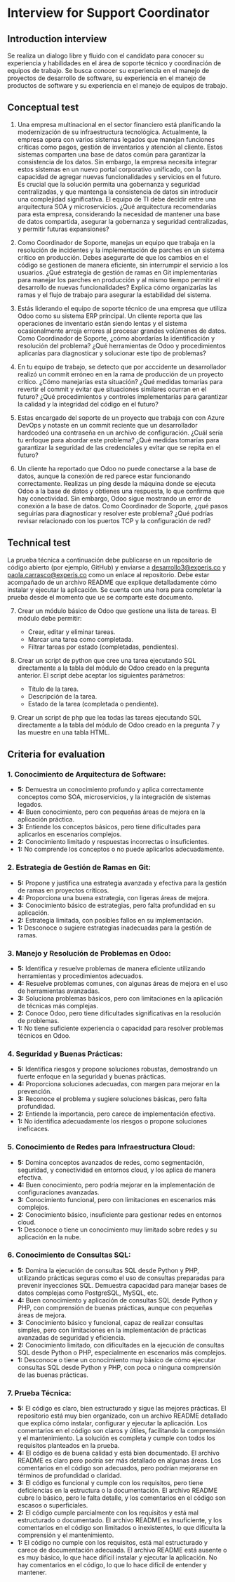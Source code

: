 # Interview for Support Coordinator

## Introduction interview
Se realiza un dialogo libre y fluido con el candidato para conocer su experiencia y habilidades en el área de soporte técnico y coordinación de equipos de trabajo. Se busca conocer su experiencia en el manejo de proyectos de desarrollo de software, su experiencia en el manejo de productos de software y su experiencia en el manejo de equipos de trabajo.

## Conceptual test
1. Una empresa multinacional en el sector financiero está planificando la modernización de su infraestructura tecnológica. Actualmente, la empresa opera con varios sistemas legados que manejan funciones críticas como pagos, gestión de inventarios y atención al cliente. Estos sistemas comparten una base de datos común para garantizar la consistencia de los datos. Sin embargo, la empresa necesita integrar estos sistemas en un nuevo portal corporativo unificado, con la capacidad de agregar nuevas funcionalidades y servicios en el futuro. Es crucial que la solución permita una gobernanza y seguridad centralizadas, y que mantenga la consistencia de datos sin introducir una complejidad significativa. El equipo de TI debe decidir entre una arquitectura SOA y microservicios. ¿Qué arquitectura recomendarías para esta empresa, considerando la necesidad de mantener una base de datos compartida, asegurar la gobernanza y seguridad centralizadas, y permitir futuras expansiones?

2. Como Coordinador de Soporte, manejas un equipo que trabaja en la resolución de incidentes y la implementación de parches en un sistema crítico en producción. Debes asegurarte de que los cambios en el código se gestionen de manera eficiente, sin interrumpir el servicio a los usuarios. ¿Qué estrategia de gestión de ramas en Git implementarías para manejar los parches en producción y al mismo tiempo permitir el desarrollo de nuevas funcionalidades? Explica cómo organizarías las ramas y el flujo de trabajo para asegurar la estabilidad del sistema.

3. Estás liderando el equipo de soporte técnico de una empresa que utiliza Odoo como su sistema ERP principal. Un cliente reporta que las operaciones de inventario están siendo lentas y el sistema ocasionalmente arroja errores al procesar grandes volúmenes de datos. Como Coordinador de Soporte, ¿cómo abordarías la identificación y resolución del problema? ¿Qué herramientas de Odoo y procedimientos aplicarías para diagnosticar y solucionar este tipo de problemas?

4. En tu equipo de trabajo, se detecto que por acccidente un desarrollador realizó un commit erróneo en en la rama de producción de un proyecto crítico. ¿Cómo manejarías esta situación? ¿Qué medidas tomarías para revertir el commit y evitar que situaciones similares ocurran en el futuro? ¿Qué procedimientos y controles implementarías para garantizar la calidad y la integridad del código en el futuro?

5. Estas encargado del soporte de un proyecto que trabaja con con Azure DevOps y notaste en un commit reciente que un desarrollador hardcodeó una contraseña en un archivo de configuración. ¿Cuál sería tu enfoque para abordar este problema? ¿Qué medidas tomarías para garantizar la seguridad de las credenciales y evitar que se repita en el futuro?	

6. Un cliente ha reportado que Odoo no puede conectarse a la base de datos, aunque la conexión de red parece estar funcionando correctamente. Realizas un ping desde la máquina donde se ejecuta Odoo a la base de datos y obtienes una respuesta, lo que confirma que hay conectividad. Sin embargo, Odoo sigue mostrando un error de conexión a la base de datos. Como Coordinador de Soporte, ¿qué pasos seguirías para diagnosticar y resolver este problema? ¿Qué podrías revisar relacionado con los puertos TCP y la configuración de red?

## Technical test

La prueba técnica a continuación debe publicarse en un repositorio de código abierto (por ejemplo, GitHub) y enviarse a <desarrollo3@experis.co> y <paola.carrasco@experis.co> como un enlace al repositorio. Debe estar acompañado de un archivo README que explique detalladamente cómo instalar y ejecutar la aplicación. Se cuenta con una hora para completar la prueba desde el momento que ue se comparte este documento.

7. Crear un módulo básico de Odoo que gestione una lista de tareas. El módulo debe permitir:
    * Crear, editar y eliminar tareas.
    * Marcar una tarea como completada.
    * Filtrar tareas por estado (completadas, pendientes).

8. Crear un script de python que cree una tarea ejecutando SQL directamente a la tabla del módulo de Odoo creado en la pregunta anterior. El script debe aceptar los siguientes parámetros:
    * Título de la tarea.
    * Descripción de la tarea.
    * Estado de la tarea (completada o pendiente).

9. Crear un script de php que lea todas las tareas ejecutando SQL directamente a la tabla del módulo de Odoo creado en la pregunta 7 y las muestre en una tabla HTML. 

## Criteria for evaluation

### **1. Conocimiento de Arquitectura de Software:**
   - **5:** Demuestra un conocimiento profundo y aplica correctamente conceptos como SOA, microservicios, y la integración de sistemas legados.
   - **4:** Buen conocimiento, pero con pequeñas áreas de mejora en la aplicación práctica.
   - **3:** Entiende los conceptos básicos, pero tiene dificultades para aplicarlos en escenarios complejos.
   - **2:** Conocimiento limitado y respuestas incorrectas o insuficientes.
   - **1:** No comprende los conceptos o no puede aplicarlos adecuadamente.

### **2. Estrategia de Gestión de Ramas en Git:**
   - **5:** Propone y justifica una estrategia avanzada y efectiva para la gestión de ramas en proyectos críticos.
   - **4:** Proporciona una buena estrategia, con ligeras áreas de mejora.
   - **3:** Conocimiento básico de estrategias, pero falta profundidad en su aplicación.
   - **2:** Estrategia limitada, con posibles fallos en su implementación.
   - **1:** Desconoce o sugiere estrategias inadecuadas para la gestión de ramas.

### **3. Manejo y Resolución de Problemas en Odoo:**
   - **5:** Identifica y resuelve problemas de manera eficiente utilizando herramientas y procedimientos adecuados.
   - **4:** Resuelve problemas comunes, con algunas áreas de mejora en el uso de herramientas avanzadas.
   - **3:** Soluciona problemas básicos, pero con limitaciones en la aplicación de técnicas más complejas.
   - **2:** Conoce Odoo, pero tiene dificultades significativas en la resolución de problemas.
   - **1:** No tiene suficiente experiencia o capacidad para resolver problemas técnicos en Odoo.

### **4. Seguridad y Buenas Prácticas:**
   - **5:** Identifica riesgos y propone soluciones robustas, demostrando un fuerte enfoque en la seguridad y buenas prácticas.
   - **4:** Proporciona soluciones adecuadas, con margen para mejorar en la prevención.
   - **3:** Reconoce el problema y sugiere soluciones básicas, pero falta profundidad.
   - **2:** Entiende la importancia, pero carece de implementación efectiva.
   - **1:** No identifica adecuadamente los riesgos o propone soluciones ineficaces.

### **5. Conocimiento de Redes para Infraestructura Cloud:**
   - **5:** Domina conceptos avanzados de redes, como segmentación, seguridad, y conectividad en entornos cloud, y los aplica de manera efectiva.
   - **4:** Buen conocimiento, pero podría mejorar en la implementación de configuraciones avanzadas.
   - **3:** Conocimiento funcional, pero con limitaciones en escenarios más complejos.
   - **2:** Conocimiento básico, insuficiente para gestionar redes en entornos cloud.
   - **1:** Desconoce o tiene un conocimiento muy limitado sobre redes y su aplicación en la nube.

### **6. Conocimiento de Consultas SQL:**
   - **5:** Domina la ejecución de consultas SQL desde Python y PHP, utilizando prácticas seguras como el uso de consultas preparadas para prevenir inyecciones SQL. Demuestra capacidad para manejar bases de datos complejas como PostgreSQL, MySQL, etc.
   - **4:** Buen conocimiento y aplicación de consultas SQL desde Python y PHP, con comprensión de buenas prácticas, aunque con pequeñas áreas de mejora.
   - **3:** Conocimiento básico y funcional, capaz de realizar consultas simples, pero con limitaciones en la implementación de prácticas avanzadas de seguridad y eficiencia.
   - **2:** Conocimiento limitado, con dificultades en la ejecución de consultas SQL desde Python o PHP, especialmente en escenarios más complejos.
   - **1:** Desconoce o tiene un conocimiento muy básico de cómo ejecutar consultas SQL desde Python y PHP, con poca o ninguna comprensión de las buenas prácticas.

### **7. Prueba Técnica:**
   - **5:** El código es claro, bien estructurado y sigue las mejores prácticas. El repositorio está muy bien organizado, con un archivo README detallado que explica cómo instalar, configurar y ejecutar la aplicación. Los comentarios en el código son claros y útiles, facilitando la comprensión y el mantenimiento. La solución es completa y cumple con todos los requisitos planteados en la prueba.
   - **4:** El código es de buena calidad y está bien documentado. El archivo README es claro pero podría ser más detallado en algunas áreas. Los comentarios en el código son adecuados, pero podrían mejorarse en términos de profundidad o claridad.
   - **3:** El código es funcional y cumple con los requisitos, pero tiene deficiencias en la estructura o la documentación. El archivo README cubre lo básico, pero le falta detalle, y los comentarios en el código son escasos o superficiales.
   - **2:** El código cumple parcialmente con los requisitos y está mal estructurado o documentado. El archivo README es insuficiente, y los comentarios en el código son limitados o inexistentes, lo que dificulta la comprensión y el mantenimiento.
   - **1:** El código no cumple con los requisitos, está mal estructurado y carece de documentación adecuada. El archivo README está ausente o es muy básico, lo que hace difícil instalar y ejecutar la aplicación. No hay comentarios en el código, lo que lo hace difícil de entender y mantener.